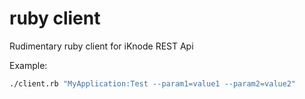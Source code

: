 ruby client
===========

Rudimentary ruby client for iKnode REST Api

Example:
```bash
./client.rb "MyApplication:Test --param1=value1 --param2=value2"
```
